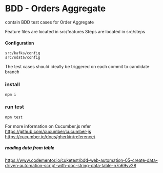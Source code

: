 # BDD - Orders Aggregate

contain BDD test cases for Order Aggregate 

Feature files are located in src/features
Steps are located in src/steps

#### Configuration 
```
src/kafka/config
src/odata/config
```

The test cases should ideally be triggered on each commit to candidate branch

### install 
```
npm i
```

### run test 
```
npm test
```

For more information on Cucumber.js refer 
https://github.com/cucumber/cucumber-js
https://cucumber.io/docs/gherkin/reference/

##### reading data from table 
https://www.codementor.io/cuketest/bdd-web-automation-05-create-data-driven-automation-script-with-doc-string-data-table-n7o69vv28
